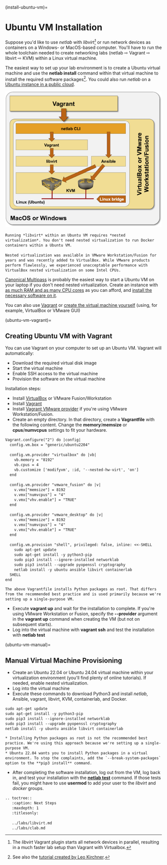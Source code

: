 (install-ubuntu-vm)=
# Ubuntu VM Installation

Suppose you'd like to use *netlab* with *libvirt*[^1] or run network devices as containers on a Windows- or MacOS-based computer. You'll have to run the whole toolchain needed to create networking labs (netlab ⇨ Vagrant ⇨ libvirt ⇨ KVM) within a Linux virtual machine.

The easiest way to set up your lab environment is to create a Ubuntu virtual machine and use the **netlab install** command within that virtual machine to install the required software packages[^2]. You could also run _netlab_ on a [Ubuntu instance in a public cloud](cloud.md).

![Running Ubuntu VM on a desktop OS](ubuntu-on-desktop-os.png)

[^1]: The *libvirt* Vagrant plugin starts all network devices in parallel, resulting in a much faster lab setup than Vagrant with Virtualbox.

[^2]: See also the [tutorial created by Leo Kirchner](https://blog.kirchne.red/posts/netsim-tools-quickstart/).

```{warning}
Running *‌libvirt* within an Ubuntu VM requires *‌nested virtualization*. You don't need nested virtualization to run Docker containers within a Ubuntu VM.

Nested virtualization was available in VMware Workstation/Fusion for years and was recently added to VirtualBox. While VMware products perform flawlessly, we experienced unacceptable performance with VirtualBox nested virtualization on some Intel CPUs.
```

[Canonical Multipass](https://multipass.run/) is probably the easiest way to start a Ubuntu VM on your laptop if you don't need nested virtualization. Create an instance with [as much RAM and as many CPU cores](https://multipass.run/docs/create-an-instance#heading--create-an-instance-with-custom-cpu-number-disk-and-ram) as you can afford, and [install the necessary software on it](ubuntu-vm-manual).

You can also use [Vagrant](ubuntu-vm-vagrant) or [create the virtual machine yourself](ubuntu-vm-manual) (using, for example, VirtualBox or VMware GUI)

(ubuntu-vm-vagrant)=
## Creating Ubuntu VM with Vagrant

You can use Vagrant on your computer to set up an Ubuntu VM. Vagrant will automatically:

* Download the required virtual disk image
* Start the virtual machine
* Enable SSH access to the virtual machine
* Provision the software on the virtual machine

Installation steps:

* Install [VirtualBox](https://www.virtualbox.org/wiki/Downloads) or VMware Fusion/Workstation
* Install [Vagrant](https://www.vagrantup.com/docs/installation)
* Install [Vagrant VMware provider](https://www.vagrantup.com/docs/providers/vmware) if you're using VMware Workstation/Fusion.
* Create an empty directory. In that directory, create a **Vagrantfile** with the following content. Change the **memory**/**memsize** or **cpus**/**numvcpus** settings to fit your hardware.

```
Vagrant.configure("2") do |config|
  config.vm.box = "generic/ubuntu2204"

  config.vm.provider "virtualbox" do |vb|
    vb.memory = "8192"
    vb.cpus = 4
    vb.customize ['modifyvm', :id, '--nested-hw-virt', 'on']
  end

  config.vm.provider "vmware_fusion" do |v|
    v.vmx["memsize"] = 8192
    v.vmx["numvcpus"] = "4"
    v.vmx["vhv.enable"] = "TRUE"
  end

  config.vm.provider "vmware_desktop" do |v|
    v.vmx["memsize"] = 8192
    v.vmx["numvcpus"] = "4"
    v.vmx["vhv.enable"] = "TRUE"
  end

  config.vm.provision "shell", privileged: false, inline: <<-SHELL
    sudo apt-get update
    sudo apt-get install -y python3-pip
    sudo pip3 install --ignore-installed networklab
    sudo pip3 install --upgrade pyopenssl cryptography
    netlab install -y ubuntu ansible libvirt containerlab
  SHELL
end
```

```{tip}
The above Vagrantfile installs Python packages as root. That differs from the recommended best practice and is used primarily because we're setting up a single-purpose VM.
```

* Execute **vagrant up** and wait for the installation to complete. If you're using VMware Workstation or Fusion, specify the **--provider** argument in the **vagrant up** command when creating the VM (but not on subsequent starts).
* Log into the virtual machine with **vagrant ssh** and test the installation with **netlab test**

(ubuntu-vm-manual)=
## Manual Virtual Machine Provisioning

* Create an Ubuntu 22.04 or Ubuntu 24.04 virtual machine within your virtualization environment (you'll find plenty of online tutorials). If needed, enable nested virtualization.
* Log into the virtual machine
* Execute these commands to download Python3 and install *netlab*, Ansible, vagrant, libvirt, KVM, containerlab, and Docker.

```
sudo apt-get update
sudo apt-get install -y python3-pip
sudo pip3 install --ignore-installed networklab
sudo pip3 install --upgrade pyopenssl cryptography
netlab install -y ubuntu ansible libvirt containerlab
```

```{tip}
* Installing Python packages as root is not the recommended best practice. We're using this approach because we're setting up a single-purpose VM.
* Ubuntu 22.04 wants you to install Python packages in a virtual environment. To stop the complaints, add the `--break-system-packages` option to the **pip3 install** command.
```

* After completing the software installation, log out from the VM, log back in, and test your installation with the **[netlab test](netlab-test)** command. If those tests fail, you might have to use **usermod** to add your user to the *libvirt* and *docker* groups.

```eval_rst
.. toctree::
   :caption: Next Steps
   :maxdepth: 1
   :titlesonly:

   ../labs/libvirt.md
   ../labs/clab.md
```
